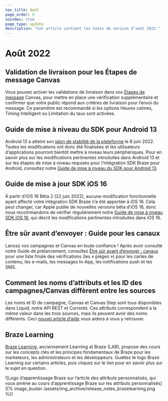 ```yaml
--- 
nav_title: Août
page_order: 5
noindex: true
page_type: update
description: "Cet article contient les notes de version d’août 2022."
---
```


# Août 2022

## Validation de livraison pour les Étapes de message Canvas

Vous pouvez activer les validations de livraison dans vos [Étapes de message]({{site.baseurl}}/user_guide/engagement_tools/canvas/canvas_components/message_step/) Canvas, pour mettre en place une vérification supplémentaire et confirmer que votre public répond aux critères de livraison pour l’envoi du message. Ce paramètre est recommandé si les options Heures calmes, Timing Intelligent ou Limitation du taux sont activées.

## Guide de mise à niveau du SDK pour Android 13

Android 13 a atteint son [jalon de stabilité de la plateforme](https://developer.android.com/about/versions/13/overview#platform_stability) le 8 juin 2022. Toutes les modifications ont donc été finalisées et les utilisateurs d’applications pourront bientôt mettre à niveau leurs périphériques. Pour en savoir plus sur les modifications pertinentes introduites dans Android 13 et sur les étapes de mise à niveau requises pour l’intégration SDK Braze pour Android, consultez notre [Guide de mise à niveau du SDK pour Android 13]({{site.baseurl}}/developer_guide/platform_integration_guides/android/android_13/).

## Guide de mise à jour SDK iOS 16

À partir d’iOS 16 Bêta 2 (22 juin 2022), aucune modification fonctionnelle ayant affecté votre intégration SDK Braze n’a été apportée à iOS 16. Cela peut changer, car Apple publie de nouvelles versions bêta d’iOS 16, donc nous recommandons de vérifier régulièrement notre [Guide de mise à niveau SDK iOS 16]({{site.baseurl}}/developer_guide/platform_integration_guides/ios/ios_16/), qui décrit les modifications pertinentes introduites dans iOS 16.

## Être sûr avant d’envoyer : Guide pour les canaux

Lancez vos campagnes et Canvas en toute confiance ! Après avoir consulté notre Guide de prélancement, consultez [Être sûr avant d’envoyer : canaux]({{site.baseurl}}/help/help_articles/campaigns_and_canvas/know_before_send/) pour une liste finale des vérifications (les « pièges ») pour les cartes de contenu, les e-mails, les messages In-App, les notifications push et les SMS.

## Comment les noms d’attributs et les ID des campagnes/Canvas diffèrent entre les sources

Les noms et ID de campagne, Canvas et Canvas Step sont tous disponibles dans Liquid, notre API REST et Currents. Ces attributs correspondent à la même valeur dans les trois sources, mais ils peuvent avoir des noms différents. Ceci [nouvel article d’aide]({{site.baseurl}}/help/help_articles/api/attribute_name_id_across_sources/) vous aidera à vous y retrouver.

## Braze Learning

[Braze Learning](https://learning.braze.com/), anciennement Learning at Braze (LAB), propose des cours sur les concepts clés et les principes fondamentaux de Braze pour les marketeurs, les administrateurs et les développeurs. Guettez le logo Braze Learning sur certains articles, puis cliquez sur le lien pour en savoir plus sur le sujet en question.

![Logo d’apprentissage Braze sur l’article des attributs personnalisés, qui vous amène au cours d’apprentissage Braze sur les attributs personnalisés]({% image_buster /assets/img_archive/release_notes_brazelearning.png %})